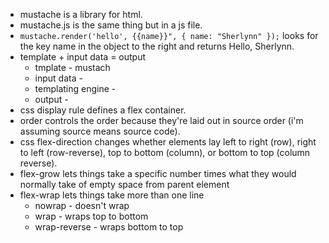 - mustache is a library for html.
- mustache.js is the same thing but in a js file.
- `mustache.render('hello', {{name}}", { name: "Sherlynn" });` looks for the key name in the object to the right and returns Hello, Sherlynn.
- template + input data = output
  - tmplate - mustach
  - input data - 
  - templating engine - 
  - output -
- css display rule defines a flex container.
- order controls the order because they're laid out in source order (i'm assuming source means source code).
- css flex-direction changes whether elements lay left to right (row), right to left (row-reverse), top to bottom (column), or bottom to top (column reverse).
- flex-grow lets things take a specific number times what they would normally take of empty space from parent element
- flex-wrap lets things take more than one line
  - nowrap - doesn't wrap
  - wrap - wraps top to bottom
  - wrap-reverse - wraps bottom to top